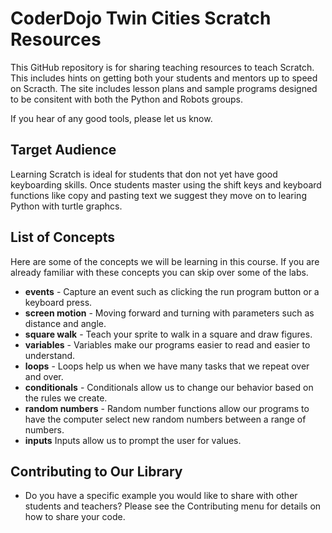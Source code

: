 # CoderDojo Twin Cities Scratch Resources
This GitHub repository is for sharing teaching resources to teach Scratch. This includes hints on getting both your students and mentors up to speed on Scracth. The site includes lesson plans and sample programs designed to be consitent with both the Python and Robots groups.

If you hear of any good tools, please let us know.

## Target Audience
Learning Scratch is ideal for students that don not yet have good keyboarding skills.  Once students master using the shift keys and keyboard functions like copy and pasting text we suggest they move on to learing Python with turtle graphcs.

## List of Concepts
Here are some of the concepts we will be learning in this course.  If you are already familiar with these concepts you can skip over some of the labs.

- **events** - Capture an event such as clicking the run program button or a keyboard press.
- **screen motion** - Moving forward and turning with parameters such as distance and angle.
- **square walk** - Teach your sprite to walk in a square and draw figures.
- **variables** - Variables make our programs easier to read and easier to understand.
- **loops** - Loops help us when we have many tasks that we repeat over and over.
- **conditionals** - Conditionals allow us to change our behavior based on the rules we create.
- **random numbers**  - Random number functions allow our programs to have the computer select new random numbers between a range of numbers.
- **inputs**  Inputs allow us to prompt the user for values.


## Contributing to Our Library
- Do you have a specific example you would like to share with other students and teachers?  Please see the Contributing menu for details on how to share your code.


